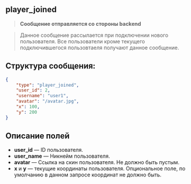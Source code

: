 ## player_joined

> **Сообщение отправляется со стороны backend**

> Данное сообщение рассылается при подключении нового пользователя. Все пользователи кроме текущего подключившегося пользовтаеля получают данное сообщение.

## Структура сообщения:


```json
{
    "type": "player_joined",
    "user_id": 2,
    "username": "user1",
    "avatar": "/avatar.jpg",
    "x": 100,
    "y": 200
}
```

## Описание полей

-   **user_id** — ID пользователя.
-   **user_name** — Никнейм пользователя.
-   **avatar** — Ссылка на скин пользователя. Не должно быть пустым.
-   **x** и **y** — текущие координаты пользователя. Опциональное поле, по умолчанию в данном запросе координат не должно быть.

